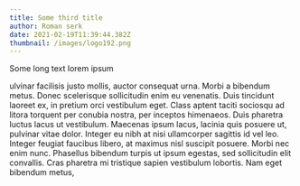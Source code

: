 ```yaml
---
title: Some third title
author: Roman serk
date: 2021-02-19T11:39:44.382Z
thumbnail: /images/logo192.png
---
```

Some long text lorem ipsum 

ulvinar facilisis justo mollis, auctor consequat urna. Morbi a bibendum metus. Donec scelerisque sollicitudin enim eu venenatis. Duis tincidunt laoreet ex, in pretium orci vestibulum eget. Class aptent taciti sociosqu ad litora torquent per conubia nostra, per inceptos himenaeos. Duis pharetra luctus lacus ut vestibulum. Maecenas ipsum lacus, lacinia quis posuere ut, pulvinar vitae dolor. Integer eu nibh at nisi ullamcorper sagittis id vel leo. Integer feugiat faucibus libero, at maximus nisl suscipit posuere. Morbi nec enim nunc. Phasellus bibendum turpis ut ipsum egestas, sed sollicitudin elit convallis. Cras pharetra mi tristique sapien vestibulum lobortis. Nam eget bibendum metus,
